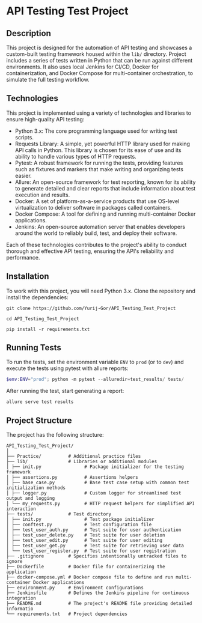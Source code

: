# API Testing Test Project

## Description
This project is designed for the automation of API testing and showcases a custom-built testing framework housed within the `lib/` directory. Project includes a series of tests written in Python that can be run against different environments. It also uses local Jenkins for CI/CD, Docker for containerization, and Docker Compose for multi-container orchestration, to simulate the full testing workflow.

## Technologies
This project is implemented using a variety of technologies and libraries to ensure high-quality API testing:

- Python 3.x: The core programming language used for writing test scripts.
- Requests Library: A simple, yet powerful HTTP library used for making API calls in Python. This library is chosen for its ease of use and its ability to handle various types of HTTP requests.
- Pytest: A robust framework for running the tests, providing features such as fixtures and markers that make writing and organizing tests easier.
- Allure: An open-source framework for test reporting, known for its ability to generate detailed and clear reports that include information about test execution and results.
- Docker: A set of platform-as-a-service products that use OS-level virtualization to deliver software in packages called containers.
- Docker Compose: A tool for defining and running multi-container Docker applications.
- Jenkins: An open-source automation server that enables developers around the world to reliably build, test, and deploy their software.

Each of these technologies contributes to the project's ability to conduct thorough and effective API testing, ensuring the API's reliability and performance.

## Installation
To work with this project, you will need Python 3.x. Clone the repository and install the dependencies:
```
git clone https://github.com/Yurij-Gor/API_Testing_Test_Project

cd API_Testing_Test_Project

pip install -r requirements.txt
```

## Running Tests
To run the tests, set the environment variable `ENV` to `prod` (or to `dev`) and execute the tests using pytest with allure reports:

```powershell
$env:ENV="prod"; python -m pytest --alluredir=test_results/ tests/
```

After running the test, start generating a report: 

```
allure serve test results
```

## Project Structure
The project has the following structure:

```
API_Testing_Test_Project/
│
├── Practice/          # Additional practice files
├── lib/               # Libraries or additional modules
│ ├── init.py                # Package initializer for the testing framework
│ ├── assertions.py          # Assertions helpers
│ ├── base_case.py           # Base test case setup with common test initialization methods
│ ├── logger.py              # Custom logger for streamlined test output and logging
│ └── my_requests.py         # HTTP request helpers for simplified API interaction
├── tests/             # Test directory
│ ├── init.py                # Test package initializer
│ ├── conftest.py            # Test configuration file
│ ├── test_user_auth.py      # Test suite for user authentication
│ ├── test_user_delete.py    # Test suite for user deletion
│ ├── test_user_edit.py      # Test suite for user editing
│ ├── test_user_get.py       # Test suite for retrieving user data
│ └── test_user_register.py  # Test suite for user registration
├── .gitignore         # Specifies intentionally untracked files to ignore
├── Dockerfile         # Docker file for containerizing the application
├── docker-compose.yml # Docker compose file to define and run multi-container Docker applications
├── environment.py     # Environment configurations
├── Jenkinsfile        # Defines the Jenkins pipeline for continuous integration
├── README.md          # The project's README file providing detailed informatio
└── requirements.txt   # Project dependencies
```
